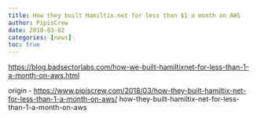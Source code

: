 ```yaml
---
title: How they built Hamiltix.net for less than $1 a month on AWS
author: PipisCrew
date: 2018-03-02
categories: [news]
toc: true
---
```


https://blog.badsectorlabs.com/how-we-built-hamiltixnet-for-less-than-1-a-month-on-aws.html

origin - https://www.pipiscrew.com/2018/03/how-they-built-hamiltix-net-for-less-than-1-a-month-on-aws/ how-they-built-hamiltix-net-for-less-than-1-a-month-on-aws